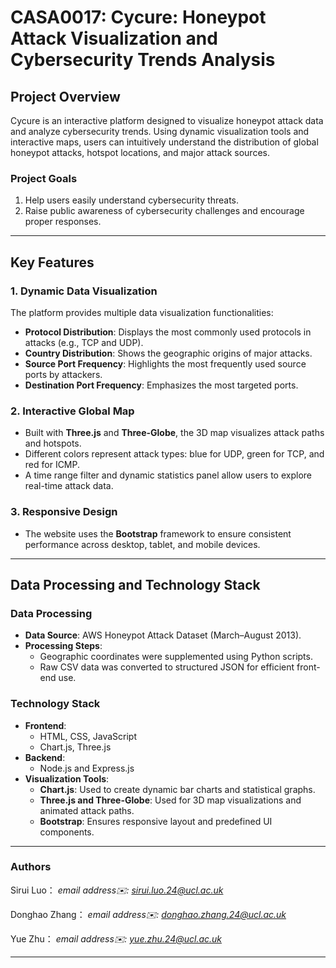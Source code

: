 # CASA0017: Cycure: Honeypot Attack Visualization and Cybersecurity Trends Analysis

## Project Overview
Cycure is an interactive platform designed to visualize honeypot attack data and analyze cybersecurity trends. Using dynamic visualization tools and interactive maps, users can intuitively understand the distribution of global honeypot attacks, hotspot locations, and major attack sources.

### Project Goals
1. Help users easily understand cybersecurity threats.
2. Raise public awareness of cybersecurity challenges and encourage proper responses.

---

## Key Features

### 1. Dynamic Data Visualization
The platform provides multiple data visualization functionalities:
- **Protocol Distribution**: Displays the most commonly used protocols in attacks (e.g., TCP and UDP).
- **Country Distribution**: Shows the geographic origins of major attacks.
- **Source Port Frequency**: Highlights the most frequently used source ports by attackers.
- **Destination Port Frequency**: Emphasizes the most targeted ports.

### 2. Interactive Global Map
- Built with **Three.js** and **Three-Globe**, the 3D map visualizes attack paths and hotspots.
- Different colors represent attack types: blue for UDP, green for TCP, and red for ICMP.
- A time range filter and dynamic statistics panel allow users to explore real-time attack data.

### 3. Responsive Design
- The website uses the **Bootstrap** framework to ensure consistent performance across desktop, tablet, and mobile devices.

---

## Data Processing and Technology Stack

### Data Processing
- **Data Source**: AWS Honeypot Attack Dataset (March–August 2013).
- **Processing Steps**:
  - Geographic coordinates were supplemented using Python scripts.
  - Raw CSV data was converted to structured JSON for efficient front-end use.

### Technology Stack
- **Frontend**:
  - HTML, CSS, JavaScript
  - Chart.js, Three.js
- **Backend**:
  - Node.js and Express.js
- **Visualization Tools**:
  - **Chart.js**: Used to create dynamic bar charts and statistical graphs.
  - **Three.js and Three-Globe**: Used for 3D map visualizations and animated attack paths.
  - **Bootstrap**: Ensures responsive layout and predefined UI components.

---

### Authors
Sirui Luo： 
*email address✉️: sirui.luo.24@ucl.ac.uk*

Donghao Zhang： 
*email address✉️: donghao.zhang.24@ucl.ac.uk*

Yue Zhu： 
*email address✉️: yue.zhu.24@ucl.ac.uk*

---
